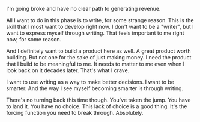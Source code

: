 I'm going broke and have no clear path to generating revenue.

All I want to do in this phase is to write, for some strange reason. This is the skill that I most want to develop right now. I don't want to be a "writer", but I want to express myself through writing. That feels important to me right now, for some reason.

And I definitely want to build a product here as well. A great product worth building. But not one for the sake of just making money. I need the product that I build to be meaningful to me. It needs to matter to me even when I look back on it decades later. That's what I crave.

I want to use writing as a way to make better decisions. I want to be smarter. And the way I see myself becoming smarter is through writing.

There's no turning back this time though. You've taken the jump. You have to land it. You have no choice. This lack of choice is a good thing. It's the forcing function you need to break through. Absolutely.



